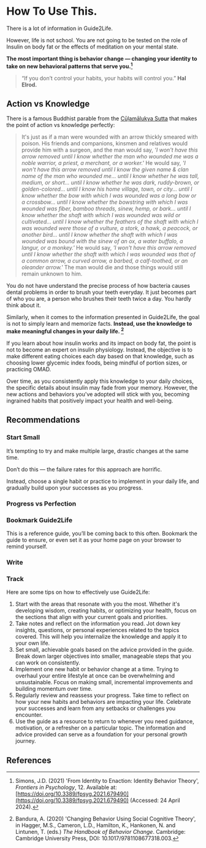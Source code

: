 # How To Use This. 
There is a lot of information in Guide2Life. 

However, life is not school.  You are not going to be tested on the role of Insulin on body fat or the effects of meditation on your mental state.

**The most important thing is behavior change — changing your identity to take on new behavioral patterns that serve you.[^1]** 

> “If you don’t control your habits, your habits will control you.” **Hal Elrod.**

## Action vs Knowledge

There is a famous Buddhist parable from the [Cūḷamālukya Sutta](https://encyclopediaofbuddhism.org/wiki/Cūḷamālukya_Sutta) that makes the point of action vs knowledge perfectly:

> It's just as if a man were wounded with an arrow thickly smeared with poison. His friends and companions, kinsmen and relatives would provide him with a surgeon, and the man would say, _'I won't have this arrow removed until I know whether the man who wounded me was a noble warrior, a priest, a merchant, or a worker.'_ He would say, _'I won't have this arrow removed until I know the given name & clan name of the man who wounded me... until I know whether he was tall, medium, or short... until I know whether he was dark, ruddy-brown, or golden-colored... until I know his home village, town, or city... until I know whether the bow with which I was wounded was a long bow or a crossbow... until I know whether the bowstring with which I was wounded was fiber, bamboo threads, sinew, hemp, or bark... until I know whether the shaft with which I was wounded was wild or cultivated... until I know whether the feathers of the shaft with which I was wounded were those of a vulture, a stork, a hawk, a peacock, or another bird... until I know whether the shaft with which I was wounded was bound with the sinew of an ox, a water buffalo, a langur, or a monkey.'_ He would say, _'I won't have this arrow removed until I know whether the shaft with which I was wounded was that of a common arrow, a curved arrow, a barbed, a calf-toothed, or an oleander arrow.'_ The man would die and those things would still remain unknown to him.

You do not have understand the precise process of how bacteria causes dental problems in order to brush your teeth everyday. It just becomes part of who you are, a person who brushes their teeth twice a day. You hardly think about it.  

Similarly, when it comes to the information presented in Guide2Life, the goal is not to simply learn and memorize facts. **Instead, use the knowledge to make meaningful changes in your daily life​. [^2]**

If you learn about how insulin works and its impact on body fat, the point is not to become an expert on insulin physiology. Instead, the objective is to make different eating choices each day based on that knowledge, such as choosing lower glycemic index foods, being mindful of portion sizes, or practicing OMAD.

Over time, as you consistently apply this knowledge to your daily choices, the specific details about insulin may fade from your memory. However, the new actions and behaviors you've adopted will stick with you, becoming ingrained habits that positively impact your health and well-being.


## Recommendations

### Start Small

It’s tempting to try and make multiple large, drastic changes at  the same time. 

Don’t do this — the failure rates for this approach are horrific. 

Instead, choose a single habit or practice to implement in your daily life, and gradually build upon your successes as you progress.

### Progress vs Perfection

### Bookmark Guide2Life

This is a reference guide, you’ll be coming back to this often. Bookmark the guide to ensure, or even set it as your home page on your browser to remind yourself.

### Write

### Track
Here are some tips on how to effectively use Guide2Life:

1. Start with the areas that resonate with you the most. Whether it's developing wisdom, creating habits, or optimizing your health, focus on the sections that align with your current goals and priorities.
2. Take notes and reflect on the information you read. Jot down key insights, questions, or personal experiences related to the topics covered. This will help you internalize the knowledge and apply it to your own life.
3. Set small, achievable goals based on the advice provided in the guide. Break down larger objectives into smaller, manageable steps that you can work on consistently. 
4. Implement one new habit or behavior change at a time. Trying to overhaul your entire lifestyle at once can be overwhelming and unsustainable. Focus on making small, incremental improvements and building momentum over time.
5. Regularly review and reassess your progress. Take time to reflect on how your new habits and behaviors are impacting your life. Celebrate your successes and learn from any setbacks or challenges you encounter.
6. Use the guide as a resource to return to whenever you need guidance, motivation, or a refresher on a particular topic. The information and advice provided can serve as a foundation for your personal growth journey.

## References

[^1]:Simons, J.D. (2021) 'From Identity to Enaction: Identity Behavior Theory', _Frontiers in Psychology_, 12. Available at: [https://doi.org/10.3389/fpsyg.2021.679490](https://doi.org/10.3389/fpsyg.2021.679490) (Accessed: 24 April 2024).

[^2]:Bandura, A. (2020) 'Changing Behavior Using Social Cognitive Theory', in Hagger, M.S., Cameron, L.D., Hamilton, K., Hankonen, N. and Lintunen, T. (eds.) _The Handbook of Behavior Change_. Cambridge: Cambridge University Press, DOI: 10.1017/9781108677318.003.